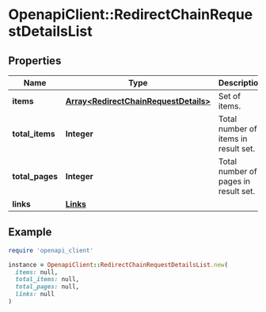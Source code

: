 # OpenapiClient::RedirectChainRequestDetailsList

## Properties

| Name | Type | Description | Notes |
| ---- | ---- | ----------- | ----- |
| **items** | [**Array&lt;RedirectChainRequestDetails&gt;**](RedirectChainRequestDetails.md) | Set of items. |  |
| **total_items** | **Integer** | Total number of items in result set. |  |
| **total_pages** | **Integer** | Total number of pages in result set. |  |
| **links** | [**Links**](Links.md) |  | [optional] |

## Example

```ruby
require 'openapi_client'

instance = OpenapiClient::RedirectChainRequestDetailsList.new(
  items: null,
  total_items: null,
  total_pages: null,
  links: null
)
```

